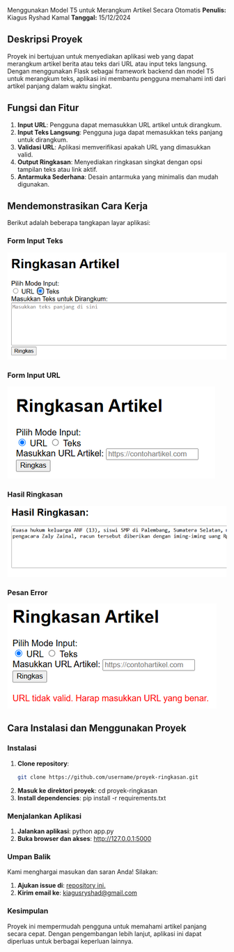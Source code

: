 Menggunakan Model T5 untuk Merangkum Artikel Secara Otomatis
**Penulis:** Kiagus Ryshad Kamal
**Tanggal:** 15/12/2024

## Deskripsi Proyek
Proyek ini bertujuan untuk menyediakan aplikasi web yang dapat merangkum artikel berita atau teks dari URL atau input teks langsung. Dengan menggunakan Flask sebagai framework backend dan model T5 untuk merangkum teks, aplikasi ini membantu pengguna memahami inti dari artikel panjang dalam waktu singkat.

## Fungsi dan Fitur
1. **Input URL**: Pengguna dapat memasukkan URL artikel untuk dirangkum.  
2. **Input Teks Langsung**: Pengguna juga dapat memasukkan teks panjang untuk dirangkum.  
3. **Validasi URL**: Aplikasi memverifikasi apakah URL yang dimasukkan valid.  
4. **Output Ringkasan**: Menyediakan ringkasan singkat dengan opsi tampilan teks atau link aktif.  
5. **Antarmuka Sederhana**: Desain antarmuka yang minimalis dan mudah digunakan.

## Mendemonstrasikan Cara Kerja
Berikut adalah beberapa tangkapan layar aplikasi:
### Form Input Teks
![Form Input Teks](./images/Form_input_teks.png)
### Form Input URL
![Form Input URL](./images/Form_input_url.png)
### Hasil Ringkasan
![Hasil Ringkasan](./images/Hasil_ringkasan.png)
### Pesan Error
![Pesan Error](./images/Pesan_eror.png)

## Cara Instalasi dan Menggunakan Proyek
### Instalasi
1. **Clone repository**:  
   ```bash
   git clone https://github.com/username/proyek-ringkasan.git
2. **Masuk ke direktori proyek**:
   cd proyek-ringkasan
3. **Install dependencies**:
   pip install -r requirements.txt
### Menjalankan Aplikasi
1. **Jalankan aplikasi**:
   python app.py
2. **Buka browser dan akses**:
   http://127.0.0.1:5000

### Umpan Balik
   Kami menghargai masukan dan saran Anda! Silakan:
1. **Ajukan issue di**: [repository ini.](https://github.com/RYCHELS/PROYEK_AKHIR.git)
2. **Kirim email ke**: kiagusryshad@gmail.com
   
### Kesimpulan
   Proyek ini mempermudah pengguna untuk memahami artikel panjang secara cepat. Dengan pengembangan lebih lanjut, aplikasi ini dapat diperluas untuk berbagai          keperluan lainnya.
